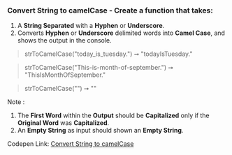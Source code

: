 ### Convert String to camelCase - Create a function that takes: 

1. A **String Separated** with a **Hyphen** or **Underscore**. 
1. Converts **Hyphen** or **Underscore** delimited words into **Camel Case**, and shows the output in the console.

> strToCamelCase("today_is_tuesday.") ➞ "todayIsTuesday." 

> strToCamelCase("This-is-month-of-september.") ➞ "ThisIsMonthOfSeptember."

> strToCamelCase("") ➞ ""

Note :
1. The **First Word** within the **Output** should be **Capitalized** only if the **Original Word** was **Capitalized**.
1. An **Empty String** as input should shown an **Empty String**.

Codepen Link: [Convert String to camelCase](https://codepen.io/naveencoder/pen/vYBQJLj?editors=0012)